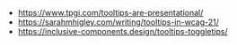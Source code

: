 - https://www.tpgi.com/tooltips-are-presentational/
- https://sarahmhigley.com/writing/tooltips-in-wcag-21/
- https://inclusive-components.design/tooltips-toggletips/
